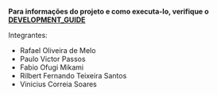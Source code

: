 **Para informações do projeto e como executa-lo, verifique o [DEVELOPMENT_GUIDE](https://github.com/Sistemas-Distribuidos-UFG-2024-2/TicketSafe/blob/main/DEVELOPMENT_GUIDE.md)**

Integrantes:
- Rafael Oliveira de Melo
- Paulo Victor Passos
- Fabio Ofugi Mikami
- Rilbert Fernando Teixeira Santos
- Vinicius Correia Soares

